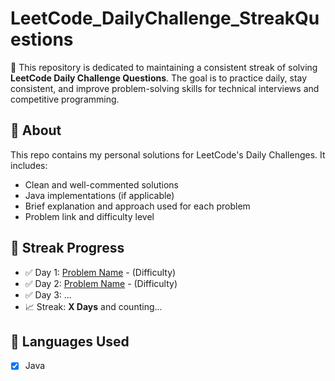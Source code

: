 # LeetCode_DailyChallenge_StreakQuestions

🚀 This repository is dedicated to maintaining a consistent streak of solving **LeetCode Daily Challenge Questions**. The goal is to practice daily, stay consistent, and improve problem-solving skills for technical interviews and competitive programming.

## 📌 About

This repo contains my personal solutions for LeetCode's Daily Challenges. It includes:
- Clean and well-commented solutions
- Java implementations (if applicable)
- Brief explanation and approach used for each problem
- Problem link and difficulty level

## 📅 Streak Progress

- ✅ Day 1: [Problem Name](https://leetcode.com/problems/...) - (Difficulty)
- ✅ Day 2: [Problem Name](https://leetcode.com/problems/...) - (Difficulty)
- ✅ Day 3: ...
- 📈 Streak: **X Days** and counting...

## 🧠 Languages Used

- [x] Java
